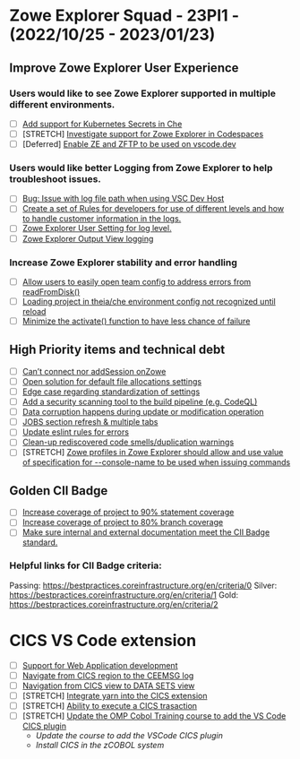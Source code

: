 # Zowe Explorer Squad - 23PI1 - (2022/10/25 - 2023/01/23)

## Improve Zowe Explorer User Experience

### Users would like to see Zowe Explorer supported in multiple different environments.

- [ ] [Add support for Kubernetes Secrets in Che](https://github.com/zowe/vscode-extension-for-zowe/issues/1963)
- [ ] [STRETCH] [Investigate support for Zowe Explorer in Codespaces](https://github.com/zowe/vscode-extension-for-zowe/issues/1854)
- [ ] [Deferred] [Enable ZE and ZFTP to be used on vscode.dev](https://github.com/zowe/vscode-extension-for-zowe/issues/1798)

### Users would like better Logging from Zowe Explorer to help troubleshoot issues.

- [ ] [Bug: Issue with log file path when using VSC Dev Host](https://github.com/zowe/vscode-extension-for-zowe/issues/1926)
- [ ] [Create a set of Rules for developers for use of different levels and how to handle customer information in the logs.](https://github.com/zowe/vscode-extension-for-zowe/issues/1962)
- [ ] [Zowe Explorer User Setting for log level.](https://github.com/zowe/vscode-extension-for-zowe/issues/1961)
- [ ] [Zowe Explorer Output View logging](https://github.com/zowe/vscode-extension-for-zowe/issues/1918)

### Increase Zowe Explorer stability and error handling

- [ ] [Allow users to easily open team config to address errors from readFromDisk()](https://github.com/zowe/vscode-extension-for-zowe/issues/1986)
- [ ] [Loading project in theia/che environment config not recognized until reload](https://github.com/zowe/vscode-extension-for-zowe/issues/1984)
- [ ] [Minimize the activate() function to have less chance of failure](https://github.com/zowe/vscode-extension-for-zowe/issues/1985)

## High Priority items and technical debt 

- [ ] [Can’t connect nor addSession onZowe](https://github.com/zowe/vscode-extension-for-zowe/issues/2019)
- [ ] [Open solution for default file allocations settings](https://github.com/zowe/vscode-extension-for-zowe/issues/1425)
- [ ] [Edge case regarding standardization of settings](https://github.com/zowe/vscode-extension-for-zowe/issues/1520)
- [ ] [Add a security scanning tool to the build pipeline (e.g. CodeQL)](https://github.com/zowe/vscode-extension-for-zowe/issues/1256)
- [ ] [Data corruption happens during update or modification operation](https://github.com/zowe/vscode-extension-for-zowe/issues/1948)
- [ ] [JOBS section refresh & multiple tabs](https://github.com/zowe/vscode-extension-for-zowe/issues/1952)
- [ ] [Update eslint rules for errors](https://github.com/zowe/vscode-extension-for-zowe/issues/2068)
- [ ] [Clean-up rediscovered code smells/duplication warnings](https://github.com/zowe/vscode-extension-for-zowe/issues/2063)
- [ ] [STRETCH] [Zowe profiles in Zowe Explorer should allow and use value of specification for --console-name to be used when issuing commands](https://github.com/zowe/vscode-extension-for-zowe/issues/1667)

## Golden CII Badge

- [ ] [Increase coverage of project to 90% statement coverage](https://github.com/zowe/vscode-extension-for-zowe/issues/1946)
- [ ] [Increase coverage of project to 80% branch coverage](https://github.com/zowe/vscode-extension-for-zowe/issues/1965)
- [ ] [Make sure internal and external documentation meet the CII Badge standard.](https://github.com/zowe/vscode-extension-for-zowe/issues/1966)

### Helpful links for CII Badge criteria:
Passing: https://bestpractices.coreinfrastructure.org/en/criteria/0
Silver: https://bestpractices.coreinfrastructure.org/en/criteria/1
Gold: https://bestpractices.coreinfrastructure.org/en/criteria/2

# CICS VS Code extension

- [ ] [Support for Web Application development](https://github.com/zowe/vscode-extension-for-cics/issues/273)
- [ ] [Navigate from CICS region to the CEEMSG log](https://github.com/zowe/vscode-extension-for-cics/issues/178)
- [ ] [Navigation from CICS view to DATA SETS view](https://github.com/zowe/vscode-extension-for-cics/issues/250)
- [ ] [STRETCH] [Integrate yarn into the CICS extension](https://github.com/zowe/vscode-extension-for-zowe/discussions/1540)
- [ ] [STRETCH] [Ability to execute a CICS trasaction](https://github.com/zowe/vscode-extension-for-cics/issues/205)
- [ ] [STRETCH] [Update the OMP Cobol Training course to add the VS Code CICS plugin](https://github.com/zowe/vscode-extension-for-cics/issues/189)
   - _Update the course to add the VSCode CICS plugin_
   - _Install CICS in the zCOBOL system_

